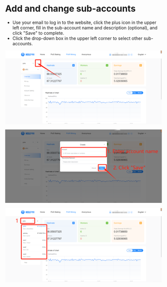 # Add and change sub-accounts

* Use your email to log in to the website, click the plus icon in the upper left corner, fill in the sub-account name and description (optional), and click "Save" to complete.&#x20;
* Click the drop-down box in the upper left corner to select other sub-accounts.

![](<../../.gitbook/assets/image(8).png>)

![](<../../.gitbook/assets/image(3).png>)

![](<../../.gitbook/assets/image(11).png>)
